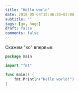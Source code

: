 ```yaml
---
title: "Hello world"
date: 2018-05-04T18:46:33+03:00
subtitle: ""
tags: [go, hugo]
draft: false
comments: false
---
```

Скажем "ко" впервые:

```go
package main

import "fmt"

func main() {
	fmt.Println("Hello world!")
}
```
